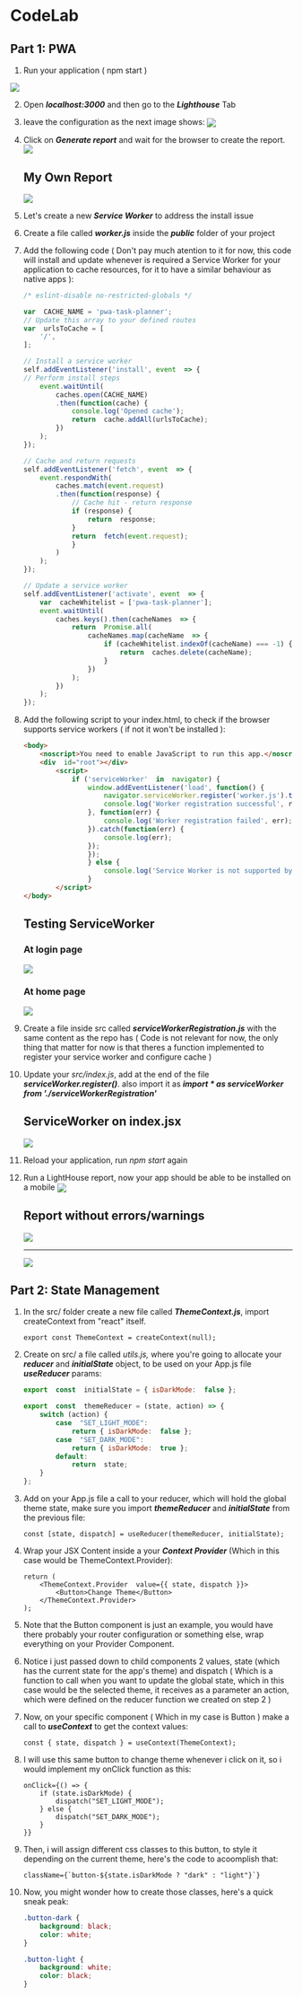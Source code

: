 
# CodeLab

## Part 1: PWA

1. Run your application ( npm start )

<img align="center" src="assets/img/01-npm-start.jpg">


2. Open ***localhost:3000*** and then go to the ***Lighthouse*** Tab
3. leave the configuration as the next image shows:
   <img align="center" src="assets/Config%20browser.PNG">
5. Click on ***Generate report*** and wait for the browser to create the report.
   <img align="center" src="assets/Not-installable.PNG">

	## My Own Report

	<img align="center" src="assets/img/02-Pwa-report.jpg">
	<br />

7. Let's create a new ***Service Worker*** to address the install issue
8. Create a file called ***worker.js*** inside the ***public*** folder of your project
9. Add the following code ( Don't pay much atention to it for now, this code will install and update whenever is required a Service Worker for your application to cache resources, for it to have a similar behaviour as native apps ):
	```js
	/* eslint-disable no-restricted-globals */

	var  CACHE_NAME = 'pwa-task-planner';
	// Update this array to your defined routes
	var  urlsToCache = [
		'/',
	];
	
	// Install a service worker
	self.addEventListener('install', event  => {
	// Perform install steps
		event.waitUntil(
			caches.open(CACHE_NAME)
			.then(function(cache) {
				console.log('Opened cache');
				return  cache.addAll(urlsToCache);
			})
		);
	});  

	// Cache and return requests
	self.addEventListener('fetch', event  => {
		event.respondWith(
			caches.match(event.request)
			.then(function(response) {
				// Cache hit - return response
				if (response) {
					return  response;
				}
				return  fetch(event.request);
				}
			)
		);
	});  

	// Update a service worker
	self.addEventListener('activate', event  => {
		var  cacheWhitelist = ['pwa-task-planner'];
		event.waitUntil(
			caches.keys().then(cacheNames  => {
				return  Promise.all(
					cacheNames.map(cacheName  => {
						if (cacheWhitelist.indexOf(cacheName) === -1) {
							return  caches.delete(cacheName);
						}
					})
				);
			})
		);
	});
	````
8. Add the following script to your index.html, to check if the browser supports service workers ( if not it won't be installed ):
	```html
	<body>
		<noscript>You need to enable JavaScript to run this app.</noscript>
		<div  id="root"></div>
			<script>
				if ('serviceWorker'  in  navigator) {
					window.addEventListener('load', function() {
						navigator.serviceWorker.register('worker.js').then(function(registration) 			{
						console.log('Worker registration successful', registration.scope);
					}, function(err) {
						console.log('Worker registration failed', err);
					}).catch(function(err) {
						console.log(err);
					});
					});
					} else {
						console.log('Service Worker is not supported by browser.');
					}
			</script>
	</body>
	```

	## Testing ServiceWorker

	### At login page

	<img align="center" src="assets/img/03-worker-registration-login.jpg">

	### At home page

	<img align="center" src="assets/img/03-worker-registration-home.jpg">

9. Create a file inside src called ***serviceWorkerRegistration.js*** with the same content as the repo has  ( Code is not relevant for now, the only thing that matter for now is that theres a function implemented to register your service worker and configure cache )
10. Update your *src/index.js*, add at the end of the file ***serviceWorker.register()***. also import it as ***import  *  as  serviceWorker  from  './serviceWorkerRegistration'***

	## ServiceWorker on index.jsx

	<img align="center" src="assets/img/04-serviceworkerOnIndex.jpg">

11. Reload your application, run *npm start* again
12. Run a LightHouse report, now your app should be able to be installed on a mobile
   	<img align="center" src="assets/Installable.PNG">

	## Report without errors/warnings

	
	<img align="center" src="assets/img/05-report-without-errors-1.jpg">
	<br />
	<hr>
	<img align="center" src="assets/img/05-report-without-errors-2.jpg">


## Part 2: State Management
1. In the src/ folder create a new file called ***ThemeContext.js***, import createContext from "react" itself.
    
	```JSX
	export const ThemeContext = createContext(null);
	```
2.  Create on src/ a file called *utils.js,* where you're going to allocate your ***reducer*** and ***initialState*** object, to be used on your App.js file ***useReducer*** params:

	```js
	export  const  initialState = { isDarkMode:  false };
	
	export  const  themeReducer = (state, action) => {
		switch (action) {
			case  "SET_LIGHT_MODE":
				return { isDarkMode:  false };
			case  "SET_DARK_MODE":
				return { isDarkMode:  true };
			default:
				return  state;
		}
	};
	```



3. Add on your App.js file a call to your reducer, which will hold the global theme state, make sure you import ***themeReducer*** and ***initialState*** from the previous file:

	```JSX
	const [state, dispatch] = useReducer(themeReducer, initialState);
	```

4. Wrap your JSX Content inside a your ***Context Provider*** (Which in this case would be ThemeContext.Provider):
	```JSX
	return (
		<ThemeContext.Provider  value={{ state, dispatch }}>
			<Button>Change Theme</Button>
		</ThemeContext.Provider>
	);
	```
5. Note that the Button component is just an example, you would have there probably your router configuration or something else, wrap everything on your Provider Component.
6. Notice i just passed down to child components 2 values, state (which has the current state for the app's theme) and dispatch ( Which is a function to call when you want to update the global state, which in this case would be the selected theme, it receives as a parameter an action, which were defined on the reducer function we created on step 2 )
7. Now, on your specific component ( Which in my case is Button ) make a call to ***useContext*** to get the context values:
	```JSX
	const { state, dispatch } = useContext(ThemeContext);
	```
8. I will use this same button to change theme whenever i click on it, so i would implement my onClick function as this:
	```JSX
	onClick={() => {
		if (state.isDarkMode) {
			dispatch("SET_LIGHT_MODE");
		} else {
			dispatch("SET_DARK_MODE");
		}
	}}
	```
9. Then, i will assign different css classes to this button, to style it depending on the current theme, here's the code to acoomplish that:
	```JSX 
	className={`button-${state.isDarkMode ? "dark" : "light"}`} 
	```
10. Now, you might wonder how to create those classes, here's a quick sneak peak:
	```css
	.button-dark {
		background: black;
		color: white;
	}

	.button-light {
		background: white;
		color: black;
	}
	```

